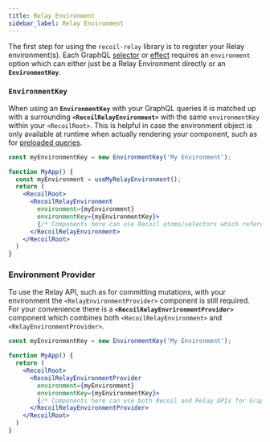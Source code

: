 ```yaml
---
title: Relay Environment
sidebar_label: Relay Environment
---
```


The first step for using the `recoil-relay` library is to register your Relay environment(s).  Each GraphQL [selector](/docs/recoil-relay/graphql_selectors) or [effect](/docs/recoil-relay/graphql_effects) requires an `environment` option which can either just be a Relay Environment directly or an **`EnvironmentKey`**.

### `EnvironmentKey`

When using an **`EnvironmentKey`** with your GraphQL queries it is matched up with a surrounding **`<RecoilRelayEnvironment>`** with the same `environmentKey` within your `<RecoilRoot>`.  This is helpful in case the environment object is only available at runtime when actually rendering your component, such as for [preloaded queries](/docs/recoil-relay/preloaded_queries).

```jsx
const myEnvironmentKey = new EnvironmentKey('My Environment');

function MyApp() {
  const myEnvironment = useMyRelayEnvironment();
  return (
    <RecoilRoot>
      <RecoilRelayEnvironment
        environment={myEnvironment}
        environmentKey={myEnvironmentKey}>
        {/* Components here can use Recoil atoms/selectors which reference myEnvironmentKey */}
      </RecoilRelayEnvironment>
    </RecoilRoot>
  )
}
```

### Environment Provider

To use the Relay API, such as for committing mutations, with your environment the `<RelayEnvironmentProvider>` component is still required.  For your convenience there is a **`<RecoilRelayEnvrironmentProvider>`** component which combines both `<RecoilRelayEnvironment>` and `<RelayEnvironmentProvider>`.

```jsx
const myEnvironmentKey = new EnvironmentKey('My Environment');

function MyApp() {
  return (
    <RecoilRoot>
      <RecoilRelayEnvironmentProvider
        environment={myEnvironment}
        environmentKey={myEnvironmentKey}>
        {/* Components here can use both Recoil and Relay APIs for GraphQL */}
      </RecoilRelayEnvironmentProvider>
    </RecoilRoot>
  )
}
```
